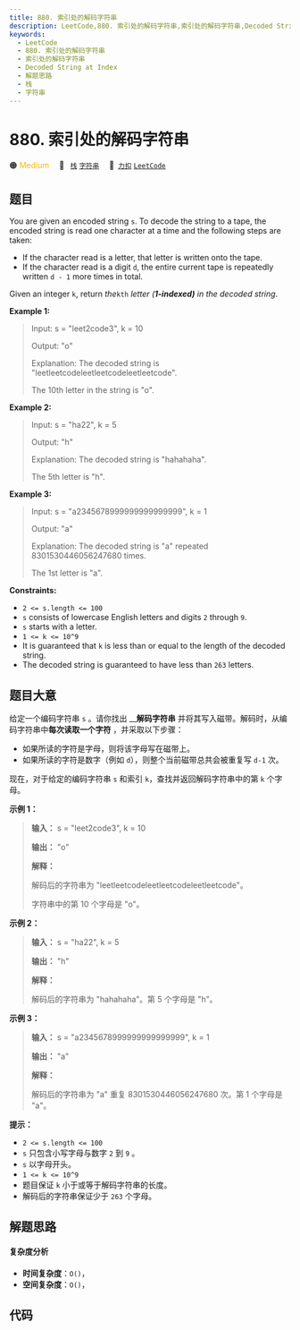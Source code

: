 ```yaml
---
title: 880. 索引处的解码字符串
description: LeetCode,880. 索引处的解码字符串,索引处的解码字符串,Decoded String at Index,解题思路,栈,字符串
keywords:
  - LeetCode
  - 880. 索引处的解码字符串
  - 索引处的解码字符串
  - Decoded String at Index
  - 解题思路
  - 栈
  - 字符串
---
```


# 880. 索引处的解码字符串

🟠 <font color=#ffb800>Medium</font>&emsp; 🔖&ensp; [`栈`](/tag/stack.md) [`字符串`](/tag/string.md)&emsp; 🔗&ensp;[`力扣`](https://leetcode.cn/problems/decoded-string-at-index) [`LeetCode`](https://leetcode.com/problems/decoded-string-at-index)

## 题目

You are given an encoded string `s`. To decode the string to a tape, the
encoded string is read one character at a time and the following steps are
taken:

  * If the character read is a letter, that letter is written onto the tape.
  * If the character read is a digit `d`, the entire current tape is repeatedly written `d - 1` more times in total.

Given an integer `k`, return _the_`kth` _letter (**1-indexed)** in the decoded
string_.



**Example 1:**

> Input: s = "leet2code3", k = 10
> 
> Output: "o"
> 
> Explanation: The decoded string is "leetleetcodeleetleetcodeleetleetcode".
> 
> The 10th letter in the string is "o".

**Example 2:**

> Input: s = "ha22", k = 5
> 
> Output: "h"
> 
> Explanation: The decoded string is "hahahaha".
> 
> The 5th letter is "h".

**Example 3:**

> Input: s = "a2345678999999999999999", k = 1
> 
> Output: "a"
> 
> Explanation: The decoded string is "a" repeated 8301530446056247680 times.
> 
> The 1st letter is "a".

**Constraints:**

  * `2 <= s.length <= 100`
  * `s` consists of lowercase English letters and digits `2` through `9`.
  * `s` starts with a letter.
  * `1 <= k <= 10^9`
  * It is guaranteed that `k` is less than or equal to the length of the decoded string.
  * The decoded string is guaranteed to have less than `263` letters.


## 题目大意

给定一个编码字符串 `s` 。请你找出 __**解码字符串** 并将其写入磁带。解码时，从编码字符串中**每次读取一个字符** ，并采取以下步骤：

  * 如果所读的字符是字母，则将该字母写在磁带上。
  * 如果所读的字符是数字（例如 `d`），则整个当前磁带总共会被重复写 `d-1` 次。

现在，对于给定的编码字符串 `s` 和索引 `k`，查找并返回解码字符串中的第 `k` 个字母。



**示例 1：**

> 
> 
> 
> 
> 
> **输入：** s = "leet2code3", k = 10
> 
> **输出：** "o"
> 
> **解释：**
> 
> 解码后的字符串为 "leetleetcodeleetleetcodeleetleetcode"。
> 
> 字符串中的第 10 个字母是 "o"。
> 
> 

**示例 2：**

> 
> 
> 
> 
> 
> **输入：** s = "ha22", k = 5
> 
> **输出：** "h"
> 
> **解释：**
> 
> 解码后的字符串为 "hahahaha"。第 5 个字母是 "h"。
> 
> 

**示例 3：**

> 
> 
> 
> 
> 
> **输入：** s = "a2345678999999999999999", k = 1
> 
> **输出：** "a"
> 
> **解释：**
> 
> 解码后的字符串为 "a" 重复 8301530446056247680 次。第 1 个字母是 "a"。
> 
> 



**提示：**

  * `2 <= s.length <= 100`
  * `s` 只包含小写字母与数字 `2` 到 `9` 。
  * `s` 以字母开头。
  * `1 <= k <= 10^9`
  * 题目保证 `k` 小于或等于解码字符串的长度。
  * 解码后的字符串保证少于 `263` 个字母。


## 解题思路

#### 复杂度分析

- **时间复杂度**：`O()`，
- **空间复杂度**：`O()`，

## 代码

```javascript

```